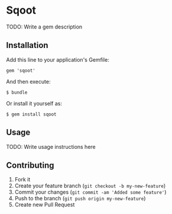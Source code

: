 # Sqoot

TODO: Write a gem description

## Installation

Add this line to your application's Gemfile:

    gem 'sqoot'

And then execute:

    $ bundle

Or install it yourself as:

    $ gem install sqoot

## Usage

TODO: Write usage instructions here

## Contributing

1. Fork it
2. Create your feature branch (`git checkout -b my-new-feature`)
3. Commit your changes (`git commit -am 'Added some feature'`)
4. Push to the branch (`git push origin my-new-feature`)
5. Create new Pull Request
